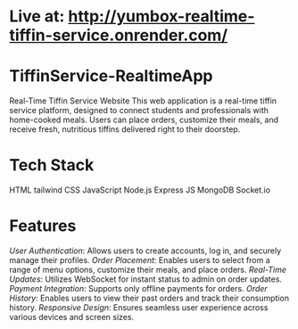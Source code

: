 # Live at: http://yumbox-realtime-tiffin-service.onrender.com/
# TiffinService-RealtimeApp
Real-Time Tiffin Service Website
This web application is a real-time tiffin service platform, designed to connect students and professionals with home-cooked meals. Users can place orders, customize their meals, and receive fresh, nutritious tiffins delivered right to their doorstep.

# Tech Stack
HTML
tailwind CSS
JavaScript
Node.js
Express JS
MongoDB
Socket.io
# Features
_User Authentication_: Allows users to create accounts, log in, and securely manage their profiles.
_Order Placement_: Enables users to select from a range of menu options, customize their meals, and place orders.
_Real-Time Updates_: Utilizes WebSocket for instant status to admin on order updates.
_Payment Integration_: Supports only offline payments for orders.
_Order History_: Enables users to view their past orders and track their consumption history.
_Responsive Design_: Ensures seamless user experience across various devices and screen sizes.

